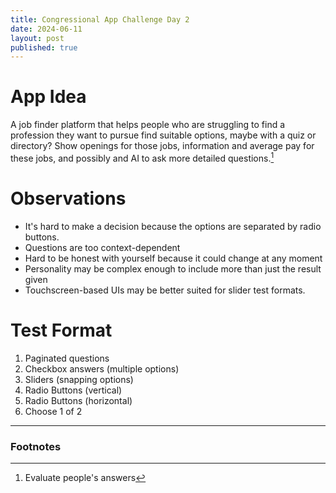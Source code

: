 ```yaml
---
title: Congressional App Challenge Day 2
date: 2024-06-11
layout: post
published: true
---
```


# App Idea

A job finder platform that helps people who are struggling to find a profession
they want to pursue find suitable options, maybe with a quiz or directory? Show
openings for those jobs, information and average pay for these jobs, and possibly 
and AI to ask more detailed questions.[^1]

[^1]: Evaluate people's answers


# Observations

- It's hard to make a decision because the options are separated by radio buttons.
- Questions are too context-dependent
- Hard to be honest with yourself because it could change at any moment
- Personality may be complex enough to include more than just the result given
- Touchscreen-based UIs may be better suited for slider test formats.

# Test Format

1. Paginated questions
2. Checkbox answers (multiple options)
3. Sliders (snapping options)
4. Radio Buttons (vertical)
5. Radio Buttons (horizontal)
6. Choose 1 of 2

---

### Footnotes